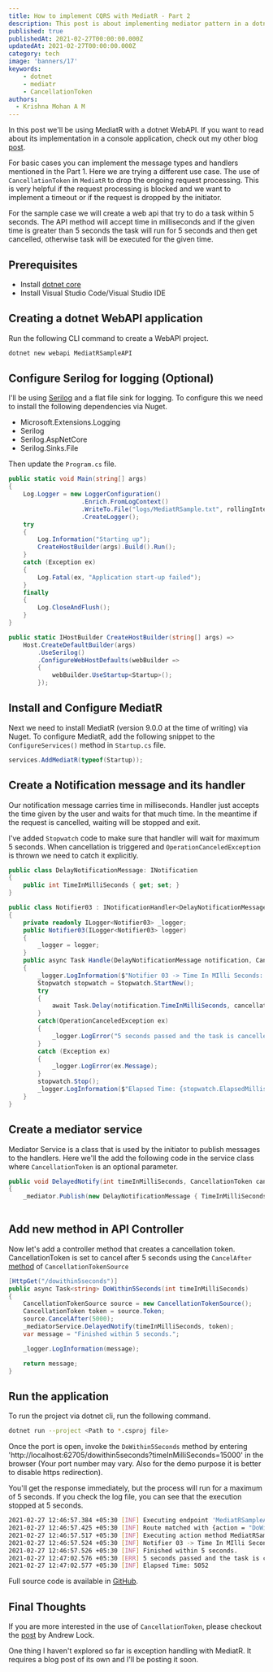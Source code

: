 ```yaml
---
title: How to implement CQRS with MediatR - Part 2
description: This post is about implementing mediator pattern in a dotnet WebAPI using MediatR library.
published: true
publishedAt: 2021-02-27T00:00:00.000Z
updatedAt: 2021-02-27T00:00:00.000Z
category: tech
image: 'banners/17'
keywords: 
    - dotnet
    - mediatr
    - CancellationToken
authors:
  - Krishna Mohan A M
---
```



In this post we'll be using MediatR with a dotnet WebAPI. If you want to read about its implementation in a console application, check out my other blog [post](https://krishnamohan.dev/blog/how-to-implement-cqrs-with-mediat-r---part-1).

For basic cases you can implement the message types and handlers mentioned in the Part 1. Here we are trying a different use case. The use of `CancellationToken` in `MediatR` to drop the ongoing request processing. This is very helpful if the request processing is blocked and we want to implement a timeout or if the request is dropped by the initiator.

For the sample case we will create a web api that try to do a task within 5 seconds. The API method will accept time in milliseconds and if the given time is greater than 5 seconds the task will run for 5 seconds and then get cancelled, otherwise task will be executed for the given time.

## Prerequisites

- Install [dotnet core](https://dotnet.microsoft.com/download)
- Install Visual Studio Code/Visual Studio IDE 

## Creating a dotnet WebAPI application

Run the following CLI command to create a WebAPI project.

```bash
dotnet new webapi MediatRSampleAPI
```
## Configure Serilog for logging (Optional)

I'll be using [Serilog](https://serilog.net/) and a flat file sink for logging. To configure this we need to install the following dependencies via Nuget. 
- Microsoft.Extensions.Logging
- Serilog
- Serilog.AspNetCore
- Serilog.Sinks.File

Then update the `Program.cs` file.

```csharp
public static void Main(string[] args)
{
    Log.Logger = new LoggerConfiguration()
                    .Enrich.FromLogContext()
                    .WriteTo.File("logs/MediatRSample.txt", rollingInterval: RollingInterval.Day)
                    .CreateLogger();
    try
    {
        Log.Information("Starting up");
        CreateHostBuilder(args).Build().Run();
    }
    catch (Exception ex)
    {
        Log.Fatal(ex, "Application start-up failed");
    }
    finally
    {
        Log.CloseAndFlush();
    }
}

public static IHostBuilder CreateHostBuilder(string[] args) =>
    Host.CreateDefaultBuilder(args)
        .UseSerilog()
        .ConfigureWebHostDefaults(webBuilder =>
        {
            webBuilder.UseStartup<Startup>();
        });
```

## Install and Configure MediatR

Next we need to install MediatR (version 9.0.0 at the time of writing) via Nuget. To configure MediatR, add the following snippet to the `ConfigureServices()` method in `Startup.cs` file.

```csharp
services.AddMediatR(typeof(Startup));
```
## Create a Notification message and its handler

Our notification message carries time in milliseconds. Handler just accepts the time given by the user and waits for that much time. In the meantime if the request is cancelled, waiting will be stopped and exit.

I've added `Stopwatch` code to make sure that handler will wait for maximum 5 seconds. When cancellation is triggered and `OperationCanceledException` is thrown we need to catch it explicitly.

```csharp
public class DelayNotificationMessage: INotification
{
    public int TimeInMilliSeconds { get; set; }
}

public class Notifier03 : INotificationHandler<DelayNotificationMessage>
{
    private readonly ILogger<Notifier03> _logger;
    public Notifier03(ILogger<Notifier03> logger)
    {
        _logger = logger;
    }
    public async Task Handle(DelayNotificationMessage notification, CancellationToken cancellationToken)
    {
        _logger.LogInformation($"Notifier 03 -> Time In MIlli Seconds: {notification.TimeInMilliSeconds}");
        Stopwatch stopwatch = Stopwatch.StartNew();
        try
        {
            await Task.Delay(notification.TimeInMilliSeconds, cancellationToken);
        }
        catch(OperationCanceledException ex)
        {
            _logger.LogError("5 seconds passed and the task is cancelled");
        }
        catch (Exception ex)
        {
            _logger.LogError(ex.Message);                
        }
        stopwatch.Stop();
        _logger.LogInformation($"Elapsed Time: {stopwatch.ElapsedMilliseconds}");            
    }
}
```

## Create a mediator service

Mediator Service is a class that is used by the initiator to publish messages to the handlers. Here we'll the add the following code in the service class where `CancellationToken` is an optional parameter.

```csharp
public void DelayedNotify(int timeInMilliSeconds, CancellationToken cancellationToken = default)
{
    _mediator.Publish(new DelayNotificationMessage { TimeInMilliSeconds = timeInMilliSeconds }, cancellationToken);
        
```

## Add new method in API Controller

Now let's add a controller method that creates a cancellation token. CancellationToken is set to cancel after 5 seconds using the `CancelAfter` [method](https://docs.microsoft.com/en-us/dotnet/api/system.threading.cancellationtokensource?view=net-5.0#methods) of `CancellationTokenSource`

```csharp
[HttpGet("/dowithin5seconds")]
public async Task<string> DoWithin5Seconds(int timeInMilliSeconds)
{
    CancellationTokenSource source = new CancellationTokenSource();
    CancellationToken token = source.Token;
    source.CancelAfter(5000);
    _mediatorService.DelayedNotify(timeInMilliSeconds, token);
    var message = "Finished within 5 seconds.";

    _logger.LogInformation(message);

    return message;
}
```

## Run the application

To run the project via dotnet cli, run the following command.

```bash
dotnet run --project <Path to *.csproj file>
```

Once the port is open, invoke the `DoWithin5Seconds` method by entering 'http://localhost:62705/dowithin5seconds?timeInMilliSeconds=15000' in the browser (Your port number may vary. Also for the demo purpose it is better to disable https redirection).

You'll get the response immediately, but the process will run for a maximum of 5 seconds. If you check the log file, you can see that the execution stopped at 5 seconds.

```bash
2021-02-27 12:46:57.384 +05:30 [INF] Executing endpoint 'MediatRSampleAPI.Controllers.SlowTestController.DoWithin5Seconds (MediatRSampleAPI)'
2021-02-27 12:46:57.425 +05:30 [INF] Route matched with {action = "DoWithin5Seconds", controller = "SlowTest"}. Executing controller action with signature System.Threading.Tasks.Task`1[System.String] DoWithin5Seconds(Int32) on controller MediatRSampleAPI.Controllers.SlowTestController (MediatRSampleAPI).
2021-02-27 12:46:57.517 +05:30 [INF] Executing action method MediatRSampleAPI.Controllers.SlowTestController.DoWithin5Seconds (MediatRSampleAPI) - Validation state: "Valid"
2021-02-27 12:46:57.524 +05:30 [INF] Notifier 03 -> Time In MIlli Seconds: 15000
2021-02-27 12:46:57.526 +05:30 [INF] Finished within 5 seconds.
2021-02-27 12:47:02.576 +05:30 [ERR] 5 seconds passed and the task is cancelled
2021-02-27 12:47:02.577 +05:30 [INF] Elapsed Time: 5052
```

Full source code is available in [GitHub](https://github.com/krishnaanaril/try-outs/tree/master/MediatRSample/MediatRSampleAPI).

## Final Thoughts

If you are more interested in the use of `CancellationToken`, please checkout the [post](https://andrewlock.net/using-cancellationtokens-in-asp-net-core-mvc-controllers/) by Andrew Lock.

One thing I haven't explored so far is exception handling with MediatR. It requires a blog post of its own and I'll be posting it soon.